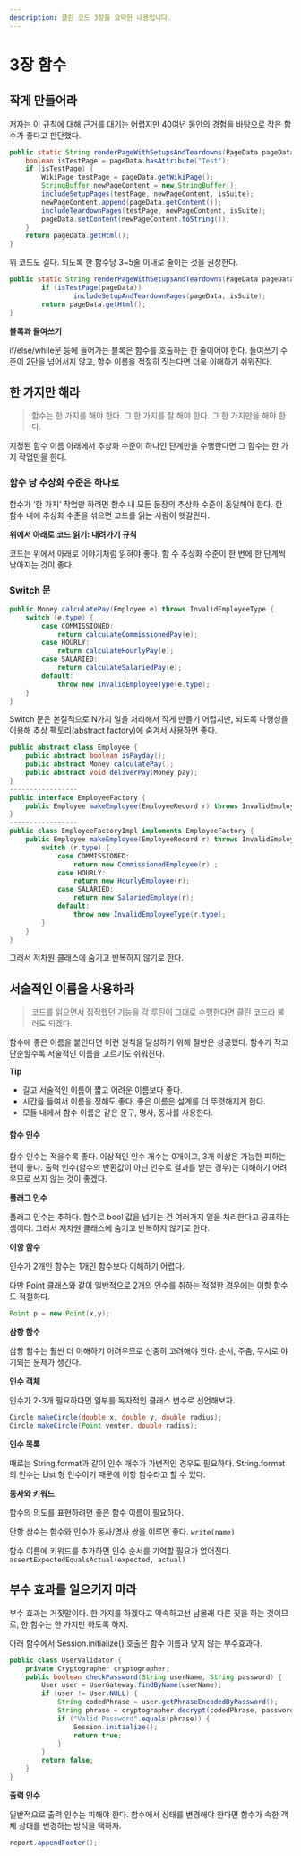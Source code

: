 ```yaml
---
description: 클린 코드 3장을 요약한 내용입니다.
---
```


# 3장 함수

## 작게 만들어라

저자는 이 규칙에 대해 근거를 대기는 어렵지만 40여년 동안의 경험을 바탕으로 작은 함수가 좋다고 판단했다.

```java
public static String renderPageWithSetupsAndTeardowns(PageData pageData, boolean isSuite) throws Exception {
	boolean isTestPage = pageData.hasAttribute("Test");
	if (isTestPage) {
		WikiPage testPage = pageData.getWikiPage();
		StringBuffer newPageContent = new StringBuffer();
		includeSetupPages(testPage, newPageContent, isSuite);
		newPageContent.append(pageData.getContent());
		includeTeardownPages(testPage, newPageContent, isSuite);
		pageData.setContent(newPageContent.toString());
	}
	return pageData.getHtml();
}
```

위 코드도 길다. 되도록 한 함수당 3\~5줄 이내로 줄이는 것을 권장한다.

```java
public static String renderPageWithSetupsAndTeardowns(PageData pageData, boolean isSuite) throws Exception {
        if (isTestPage(pageData))
                includeSetupAndTeardownPages(pageData, isSuite);
        return pageData.getHtml();
}
```

**블록과 들여쓰기**

if/else/while문 등에 들어가는 블록은 함수를 호출하는 한 줄이어야 한다. 들여쓰기 수준이 2단을 넘어서지 않고, 함수 이름을 적절히 짓는다면 더욱 이해하기 쉬워진다.

## 한 가지만 해라

> 함수는 한 가지를 해야 한다. 그 한 가지를 잘 해야 한다. 그 한 가지만을 해야 한다.

지정된 함수 이름 아래에서 추상화 수준이 하나인 단계만을 수행한다면 그 함수는 한 가지 작업만을 한다.

### **함수 당 추상화 수준은 하나로**

함수가 ‘한 가지’ 작업만 하려면 함수 내 모든 문장의 추상화 수준이 동일해야 한다. 한 함수 내에 추상화 수준을 섞으면 코드를 읽는 사람이 헷갈린다.

**위에서 아래로 코드 읽기: 내려가기 규칙**

코드는 위에서 아래로 이야기처럼 읽혀야 좋다. 함 수 추상화 수준이 한 번에 한 단계씩 낮아지는 것이 좋다.

### Switch 문

```java
public Money calculatePay(Employee e) throws InvalidEmployeeType {
	switch (e.type) {
		case COMMISSIONED:
			return calculateCommissionedPay(e);
		case HOURLY:
			return calculateHourlyPay(e);
		case SALARIED:
			return calculateSalariedPay(e);
		default:
			throw new InvalidEmployeeType(e.type);
	}
}
```

Switch 문은 본질적으로 N가지 일을 처리해서 작게 만들기 어렵지만, 되도록 다형성을 이용해 추상 팩토리(abstract factory)에 숨겨서 사용하면 좋다.

```java
public abstract class Employee {
	public abstract boolean isPayday();
	public abstract Money calculatePay();
	public abstract void deliverPay(Money pay);
}
-----------------
public interface EmployeeFactory {
	public Employee makeEmployee(EmployeeRecord r) throws InvalidEmployeeType;
}
-----------------
public class EmployeeFactoryImpl implements EmployeeFactory {
	public Employee makeEmployee(EmployeeRecord r) throws InvalidEmployeeType {
		switch (r.type) {
			case COMMISSIONED:
				return new CommissionedEmployee(r) ;
			case HOURLY:
				return new HourlyEmployee(r);
			case SALARIED:
				return new SalariedEmploye(r);
			default:
				throw new InvalidEmployeeType(r.type);
		}
	}
}
```

그래서 저차원 클래스에 숨기고 반복하지 않기로 한다.

## 서술적인 이름을 사용하라

> 코드를 읽으면서 짐작했던 기능을 각 루틴이 그대로 수행한다면 클린 코드라 불러도 되겠다.

함수에 좋은 이름을 붙인다면 이런 원칙을 달성하기 위해 절반은 성공했다. 함수가 작고 단순할수록 서술적인 이름을 고르기도 쉬워진다.

**Tip**

* 길고 서술적인 이름이 짧고 어려운 이름보다 좋다.
* 시간을 들여서 이름을 정해도 좋다. 좋은 이름은 설계를 더 뚜렷해지게 한다.
* 모듈 내에서 함수 이름은 같은 문구, 명사, 동사를 사용한다.

#### 함수 인수

함수 인수는 적을수록 좋다. 이상적인 인수 개수는 0개이고, 3개 이상은 가능한 피하는 편이 좋다. 출력 인수(함수의 반환값이 아닌 인수로 결과를 받는 경우)는 이해하기 어려우므로 쓰지 않는 것이 좋겠다.

**플래그 인수**

플래그 인수는 추하다. 함수로 bool 값을 넘기는 건 여러가지 일을 처리한다고 공표하는 셈이다. 그래서 저차원 클래스에 숨기고 반복하지 않기로 한다.

**이항 함수**

인수가 2개인 함수는 1개인 함수보다 이해하기 어렵다.

다만 Point 클래스와 같이 일반적으로 2개의 인수를 취하는 적절한 경우에는 이항 함수도 적절하다.

```java
Point p = new Point(x,y);
```

**삼항 함수**

삼항 함수는 훨씬 더 이해하기 어려우므로 신중히 고려해야 한다. 순서, 주춤, 무시로 야기되는 문제가 생긴다.

**인수 객체**

인수가 2-3개 필요하다면 일부를 독자적인 클래스 변수로 선언해보자.

```java
Circle makeCircle(double x, double y, double radius);
Circle makeCircle(Point venter, double radius);
```

**인수 목록**

때로는 String.format과 같이 인수 개수가 가변적인 경우도 필요하다. String.format의 인수는 List 형 인수이기 때문에 이항 함수라고 할 수 있다.

**동사와 키워드**

함수의 의도를 표현하려면 좋은 함수 이름이 필요하다.

단항 삼수는 함수와 인수가 동사/명사 쌍을 이루면 좋다. `write(name)`

함수 이름에 키워드를 추가하면 인수 순서를 기억할 필요가 없어진다. `assertExpectedEqualsActual(expected, actual)`

## 부수 효과를 일으키지 마라

부수 효과는 거짓말이다. 한 가지를 하겠다고 약속하고선 남몰래 다른 짓을 하는 것이므로, 한 함수는 한 가지만 하도록 하자.

아래 함수에서 Session.initialize() 호출은 함수 이름과 맞지 않는 부수효과다.

```java
public class UserValidator {
	private Cryptographer cryptographer;
	public boolean checkPassword(String userName, String password) {
		User user = UserGateway.findByName(userName);
		if (user != User.NULL) {
			String codedPhrase = user.getPhraseEncodedByPassword();
			String phrase = cryptographer.decrypt(codedPhrase, password);
			if ("Valid Password".equals(phrase)) {
				Session.initialize();
				return true;
			}
		}
		return false;
	}
}
```

**출력 인수**

일반적으로 출력 인수는 피해야 한다. 함수에서 상태를 변경해야 한다면 함수가 속한 객체 상태를 변경하는 방식을 택하자.

```java
report.appendFooter();
```
